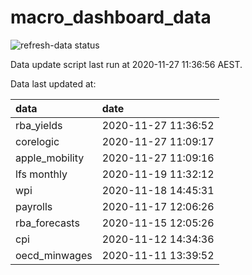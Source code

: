 
<!-- README.md is generated from README.Rmd. Please edit that file -->

# macro\_dashboard\_data

<!-- badges: start -->

![refresh-data
status](https://github.com/MattCowgill/macro_dashboard_data/workflows/refresh-data/badge.svg)

<!-- badges: end -->

Data update script last run at 2020-11-27 11:36:56 AEST.

Data last updated at:

| data            | date                |
| :-------------- | :------------------ |
| rba\_yields     | 2020-11-27 11:36:52 |
| corelogic       | 2020-11-27 11:09:17 |
| apple\_mobility | 2020-11-27 11:09:16 |
| lfs monthly     | 2020-11-19 11:32:12 |
| wpi             | 2020-11-18 14:45:31 |
| payrolls        | 2020-11-17 12:06:26 |
| rba\_forecasts  | 2020-11-15 12:05:26 |
| cpi             | 2020-11-12 14:34:36 |
| oecd\_minwages  | 2020-11-11 13:39:52 |
